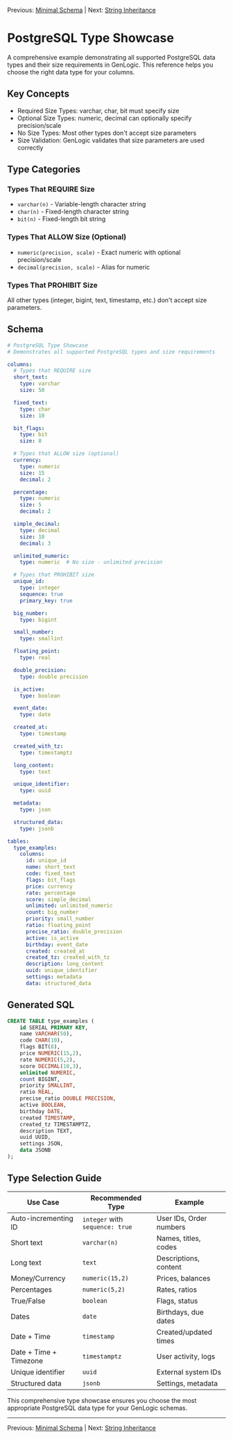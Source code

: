 Previous: [Minimal Schema](../basic/minimal-schema.md) | Next: [String Inheritance](../inheritance/string-inheritance.md)

# PostgreSQL Type Showcase

A comprehensive example demonstrating all supported PostgreSQL data types and their size requirements in GenLogic. This reference helps you choose the right data type for your columns.

## Key Concepts

- Required Size Types: varchar, char, bit must specify size
- Optional Size Types: numeric, decimal can optionally specify precision/scale
- No Size Types: Most other types don't accept size parameters
- Size Validation: GenLogic validates that size parameters are used correctly

## Type Categories

### Types That REQUIRE Size
- `varchar(n)` - Variable-length character string
- `char(n)` - Fixed-length character string
- `bit(n)` - Fixed-length bit string

### Types That ALLOW Size (Optional)
- `numeric(precision, scale)` - Exact numeric with optional precision/scale
- `decimal(precision, scale)` - Alias for numeric

### Types That PROHIBIT Size
All other types (integer, bigint, text, timestamp, etc.) don't accept size parameters.

## Schema

```yaml
# PostgreSQL Type Showcase
# Demonstrates all supported PostgreSQL types and size requirements

columns:
  # Types that REQUIRE size
  short_text:
    type: varchar
    size: 50

  fixed_text:
    type: char
    size: 10

  bit_flags:
    type: bit
    size: 8

  # Types that ALLOW size (optional)
  currency:
    type: numeric
    size: 15
    decimal: 2

  percentage:
    type: numeric
    size: 5
    decimal: 2

  simple_decimal:
    type: decimal
    size: 10
    decimal: 3

  unlimited_numeric:
    type: numeric  # No size - unlimited precision

  # Types that PROHIBIT size
  unique_id:
    type: integer
    sequence: true
    primary_key: true

  big_number:
    type: bigint

  small_number:
    type: smallint

  floating_point:
    type: real

  double_precision:
    type: double precision

  is_active:
    type: boolean

  event_date:
    type: date

  created_at:
    type: timestamp

  created_with_tz:
    type: timestamptz

  long_content:
    type: text

  unique_identifier:
    type: uuid

  metadata:
    type: json

  structured_data:
    type: jsonb

tables:
  type_examples:
    columns:
      id: unique_id
      name: short_text
      code: fixed_text
      flags: bit_flags
      price: currency
      rate: percentage
      score: simple_decimal
      unlimited: unlimited_numeric
      count: big_number
      priority: small_number
      ratio: floating_point
      precise_ratio: double_precision
      active: is_active
      birthday: event_date
      created: created_at
      created_tz: created_with_tz
      description: long_content
      uuid: unique_identifier
      settings: metadata
      data: structured_data
```

## Generated SQL

```sql
CREATE TABLE type_examples (
    id SERIAL PRIMARY KEY,
    name VARCHAR(50),
    code CHAR(10),
    flags BIT(8),
    price NUMERIC(15,2),
    rate NUMERIC(5,2),
    score DECIMAL(10,3),
    unlimited NUMERIC,
    count BIGINT,
    priority SMALLINT,
    ratio REAL,
    precise_ratio DOUBLE PRECISION,
    active BOOLEAN,
    birthday DATE,
    created TIMESTAMP,
    created_tz TIMESTAMPTZ,
    description TEXT,
    uuid UUID,
    settings JSON,
    data JSONB
);
```

## Type Selection Guide

| Use Case | Recommended Type | Example |
|----------|------------------|---------|
| Auto-incrementing ID | `integer` with `sequence: true` | User IDs, Order numbers |
| Short text | `varchar(n)` | Names, titles, codes |
| Long text | `text` | Descriptions, content |
| Money/Currency | `numeric(15,2)` | Prices, balances |
| Percentages | `numeric(5,2)` | Rates, ratios |
| True/False | `boolean` | Flags, status |
| Dates | `date` | Birthdays, due dates |
| Date + Time | `timestamp` | Created/updated times |
| Date + Time + Timezone | `timestamptz` | User activity, logs |
| Unique identifier | `uuid` | External system IDs |
| Structured data | `jsonb` | Settings, metadata |

This comprehensive type showcase ensures you choose the most appropriate PostgreSQL data type for your GenLogic schemas.

---

Previous: [Minimal Schema](../basic/minimal-schema.md) | Next: [String Inheritance](../inheritance/string-inheritance.md)
